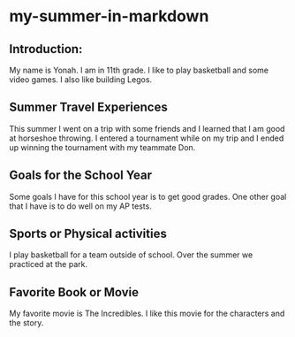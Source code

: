 # my-summer-in-markdown
## Introduction: 
My name is Yonah. I am in 11th grade. I like to play basketball and some video games. I also like building Legos.
## Summer Travel Experiences
This summer I went on a trip with some friends and I learned that I am good at horseshoe throwing. I entered a tournament while on my trip and I ended up winning the tournament with my teammate Don. 
## Goals for the School Year
Some goals I have for this school year is to get good grades. One other goal that I have is to do well on my AP tests. 
## Sports or Physical activities
I play basketball for a team outside of school. Over the summer we practiced at the park.
## Favorite Book or Movie
My favorite movie is The Incredibles. I like this movie for the characters and the story. 
